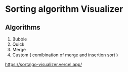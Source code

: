 # Sorting algorithm Visualizer
## Algorithms
1. Bubble
2. Quick
3. Merge
4. Custom ( comibination of merge and insertion sort )

https://sortalgo-visualizer.vercel.app/
